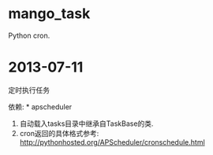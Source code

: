 mango_task
==========

Python cron.
# 2013-07-11

定时执行任务


依赖:
	* apscheduler


1. 自动载入tasks目录中继承自TaskBase的类.
2. cron返回的具体格式参考: http://pythonhosted.org/APScheduler/cronschedule.html
